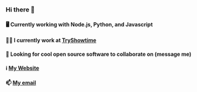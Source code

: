 ### Hi there 👋

#### 🖥️ Currently working with Node.js, Python, and Javascript

#### 👨‍💻 I currently work at [TryShowtime](https://tryshowtime.com/)

#### 👯 Looking for cool open source software to collaborate on (message me)

#### ℹ️ [My Website](https://djanes.xyz/)

#### 📫 [My email](mailto:dan@djanes.xyz)

<!--
**arces/arces** is a ✨ _special_ ✨ repository because its `README.md` (this file) appears on your GitHub profile.

Here are some ideas to get you started:

- 🔭 I’m currently working on ...
- 🌱 I’m currently learning ...
- 👯 I’m looking to collaborate on ...
- 🤔 I’m looking for help with ...
- 💬 Ask me about ...
-  How to reach me: ...
- 😄 Pronouns: ...
- ⚡ Fun fact: ...
-->

